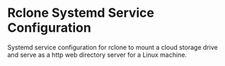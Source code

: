 # Rclone Systemd Service Configuration
Systemd service configuration for rclone to mount a cloud storage drive and serve as a http web directory server for a Linux machine. 
